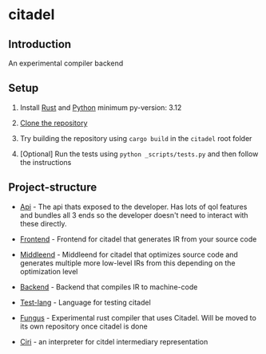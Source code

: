 # citadel

## Introduction

An experimental compiler backend

## Setup

1. Install [Rust](https://www.rust-lang.org/) and [Python](https://www.python.org/) minimum py-version: 3.12

2. [Clone the repository](https://docs.github.com/en/repositories/creating-and-managing-repositories/cloning-a-repository)

3. Try building the repository using `cargo build` in the `citadel` root folder

4. [Optional] Run the tests using `python _scripts/tests.py` and then follow the instructions

## Project-structure

- [Api](api) - The api thats exposed to the developer. Has lots of qol features and bundles all 3 ends so the developer doesn't need to interact with these directly.

- [Frontend](frontend) - Frontend for citadel that generates IR from your source code

- [Middleend](middleend) - Middleend for citadel that optimizes source code and generates multiple more low-level IRs from this depending on the optimization level

- [Backend](backend) - Backend that compiles IR to machine-code

- [Test-lang](test-lang) - Language for testing citadel

- [Fungus](fungus) - Experimental rust compiler that uses Citadel. Will be moved to its own repository once citadel is done

- [Ciri](ciri) - an interpreter for citdel intermediary representation
